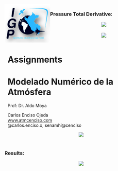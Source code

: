 <div style="width: 100%; overflow: hidden;">
    <div style="width: 150px; float: left;"> <img src="IMG/logo_IGP.png" alt="Data For Science, Inc" align="left" border="0"> </div>
    <div style="float: left; margin-left: 10px;"> <h1>Assignments</h1>
<h1>Modelado Numérico de la Atmósfera</h1>
        <p>Prof: Dr. Aldo Moya<br/>
        <p>Carlos Enciso Ojeda<br/>
        <a href="https://github.com/carlosenciso/WRF_IGP/">www.atmcenciso.com</a><br/>
            @carlos.enciso.o, senamhi@cenciso</p></div>

<h3>Pressure Total Derivative:</h3>
<div align="center">
<img src="https://render.githubusercontent.com/render/math?math=\frac{DP}{Dt} = \frac{\partial P}{\partial t} %2B u\frac{\partial P}{\partial x} %2B v\frac{\partial P}{\partial y} = 0" width="350"> <br/><br/>
<img src="https://render.githubusercontent.com/render/math?math=\frac{\partial P}{\partial t} = - u\frac{\partial P}{\partial x} - v\frac{\partial P}{\partial y}" width="250"><br/><br/>
<img src="https://render.githubusercontent.com/render/math?math=P_{t+1} = P_{t} - [u\frac{\partial P}{\partial x} - v\frac{\partial P}{\partial y}]\Delta t" width="250"><br/><br/>
</div>

<h3>Results:</h3>
<div align="center">
<img src="FIGs/Presure_advect_HW2_CEO.gif" width="750"/>
</div>
